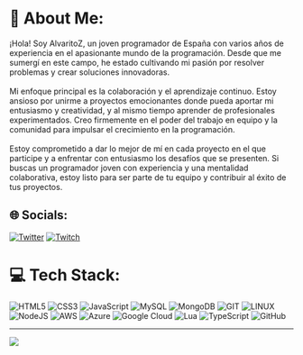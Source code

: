 # 💫 About Me:
¡Hola! Soy AlvaritoZ, un joven programador de España con varios años de experiencia en el apasionante mundo de la programación. Desde que me sumergí en este campo, he estado cultivando mi pasión por resolver problemas y crear soluciones innovadoras.<br><br>Mi enfoque principal es la colaboración y el aprendizaje continuo. Estoy ansioso por unirme a proyectos emocionantes donde pueda aportar mi entusiasmo y creatividad, y al mismo tiempo aprender de profesionales experimentados. Creo firmemente en el poder del trabajo en equipo y la comunidad para impulsar el crecimiento en la programación.<br><br>Estoy comprometido a dar lo mejor de mí en cada proyecto en el que participe y a enfrentar con entusiasmo los desafíos que se presenten. Si buscas un programador joven con experiencia y una mentalidad colaborativa, estoy listo para ser parte de tu equipo y contribuir al éxito de tus proyectos.


## 🌐 Socials:
[![Twitter](https://img.shields.io/badge/Twitter-%231DA1F2.svg?logo=Twitter&logoColor=white)](https://twitter.com/z_Alvarito_z) [![Twitch](https://img.shields.io/badge/Twitch-%239146FF.svg?logo=Twitch&logoColor=white)](https://twitch.tv/by_alvaritoz)

# 💻 Tech Stack:
![HTML5](https://img.shields.io/badge/html5-%23E34F26.svg?style=for-the-badge&logo=html5&logoColor=white) ![CSS3](https://img.shields.io/badge/css3-%231572B6.svg?style=for-the-badge&logo=css3&logoColor=white) ![JavaScript](https://img.shields.io/badge/javascript-%23323330.svg?style=for-the-badge&logo=javascript&logoColor=%23F7DF1E) ![MySQL](https://img.shields.io/badge/mysql-%2300f.svg?style=for-the-badge&logo=mysql&logoColor=white) ![MongoDB](https://img.shields.io/badge/MongoDB-%234ea94b.svg?style=for-the-badge&logo=mongodb&logoColor=white) ![GIT](https://img.shields.io/badge/Git-fc6d26?style=for-the-badge&logo=git&logoColor=white) ![LINUX](https://img.shields.io/badge/Linux-FCC624?style=for-the-badge&logo=linux&logoColor=black) ![NodeJS](https://img.shields.io/badge/node.js-6DA55F?style=for-the-badge&logo=node.js&logoColor=white) ![AWS](https://img.shields.io/badge/AWS-%23FF9900.svg?style=for-the-badge&logo=amazon-aws&logoColor=white) ![Azure](https://img.shields.io/badge/azure-%230072C6.svg?style=for-the-badge&logo=azure-devops&logoColor=white) ![Google Cloud](https://img.shields.io/badge/Google%20Cloud-%234285F4.svg?style=for-the-badge&logo=google-cloud&logoColor=white) ![Lua](https://img.shields.io/badge/lua-%232C2D72.svg?style=for-the-badge&logo=lua&logoColor=white) ![TypeScript](https://img.shields.io/badge/typescript-%23007ACC.svg?style=for-the-badge&logo=typescript&logoColor=white) ![GitHub](https://img.shields.io/badge/GitHub-%23121011.svg?style=for-the-badge&logo=github&logoColor=white)

---
[![](https://visitcount.itsvg.in/api?id=By-AlvaritoZ&icon=0&color=0)](https://visitcount.itsvg.in)

<!-- Proudly created with GPRM ( https://gprm.itsvg.in ) -->
